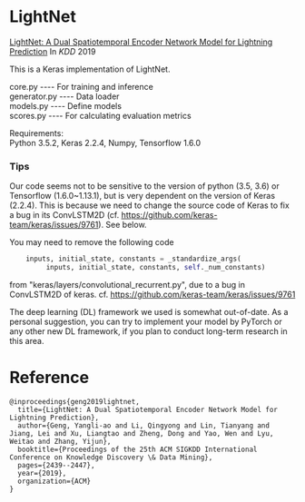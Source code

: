 # LightNet
[LightNet: A Dual Spatiotemporal Encoder Network Model for Lightning Prediction](https://dl.acm.org/doi/10.1145/3292500.3330717) In *KDD* 2019

This is a Keras implementation of LightNet.

core.py       ---- For training and inference    
generator.py  ---- Data loader    
models.py ---- Define models    
scores.py     ---- For calculating evaluation metrics   

Requirements:   
Python 3.5.2, Keras 2.2.4, Numpy, Tensorflow 1.6.0


### Tips
Our code seems not to be sensitive to the version of python (3.5, 3.6) or Tensorflow (1.6.0~1.13.1), but is very dependent on the version of Keras (2.2.4). This is because we need to change the source code of Keras to fix a bug in its ConvLSTM2D (cf. https://github.com/keras-team/keras/issues/9761). See below. 

You may need to remove the following code 
```python
    inputs, initial_state, constants = _standardize_args(
         inputs, initial_state, constants, self._num_constants)
```
from "keras/layers/convolutional_recurrent.py", due to a bug in ConvLSTM2D of keras. cf. https://github.com/keras-team/keras/issues/9761

The deep learning (DL) framework we used is somewhat out-of-date. As a personal suggestion, you can try to implement your model by PyTorch or any other new DL framework, if you plan to conduct long-term research in this area.


# Reference  
```
@inproceedings{geng2019lightnet,
  title={LightNet: A Dual Spatiotemporal Encoder Network Model for Lightning Prediction},
  author={Geng, Yangli-ao and Li, Qingyong and Lin, Tianyang and Jiang, Lei and Xu, Liangtao and Zheng, Dong and Yao, Wen and Lyu, Weitao and Zhang, Yijun},
  booktitle={Proceedings of the 25th ACM SIGKDD International Conference on Knowledge Discovery \& Data Mining},
  pages={2439--2447},
  year={2019},
  organization={ACM}
}
```
